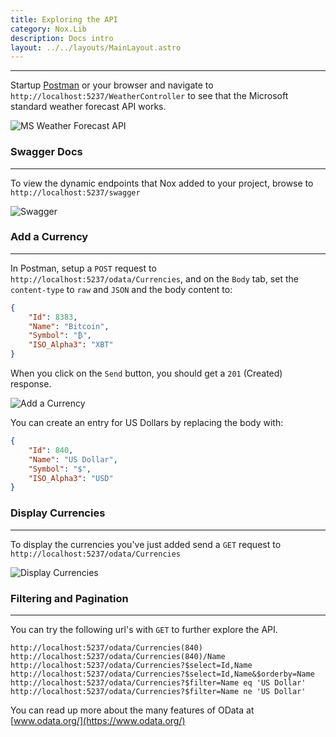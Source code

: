 ```yaml
---
title: Exploring the API
category: Nox.Lib
description: Docs intro
layout: ../../layouts/MainLayout.astro
---
```

***
Startup [Postman](https://www.postman.com/) or your browser and navigate to `http://localhost:5237/WeatherController` to see that the Microsoft standard weather forecast API works.

![MS Weather Forecast API](https://noxorg.dev/docs/images/postman_get-weather-forecast.png)

### Swagger Docs
---
To view the dynamic endpoints that Nox added to your project, browse to `http://localhost:5237/swagger`

![Swagger](https://noxorg.dev/docs/images/localhost_swagger-endpoints.png)

### Add a Currency
---
In Postman, setup a `POST` request to `http://localhost:5237/odata/Currencies`, and on the `Body` tab, set the `content-type` to `raw` and `JSON` and the body content to:

```json
{
    "Id": 8383,
    "Name": "Bitcoin",
    "Symbol": "₿",
    "ISO_Alpha3": "XBT"
}
```
When you click on the `Send` button, you should get a `201` (Created) response.

![Add a Currency](https://noxorg.dev/docs/images/postman_post-currency.png)

You can create an entry for US Dollars by replacing the body with:

```json
{
    "Id": 840,
    "Name": "US Dollar",
    "Symbol": "$",
    "ISO_Alpha3": "USD"
}
```

### Display Currencies
---

To display the currencies you've just added send a `GET` request to `http://localhost:5237/odata/Currencies`

![Display Currencies](https://noxorg.dev/docs/images/postman_get-currencies.png)


### Filtering and Pagination
---

You can try the following url's with `GET` to further explore the API.

```
http://localhost:5237/odata/Currencies(840)
http://localhost:5237/odata/Currencies(840)/Name
http://localhost:5237/odata/Currencies?$select=Id,Name
http://localhost:5237/odata/Currencies?$select=Id,Name&$orderby=Name
http://localhost:5237/odata/Currencies?$filter=Name eq 'US Dollar'
http://localhost:5237/odata/Currencies?$filter=Name ne 'US Dollar'
```

You can read up more about the many features of OData at [www.odata.org/](https://www.odata.org/)